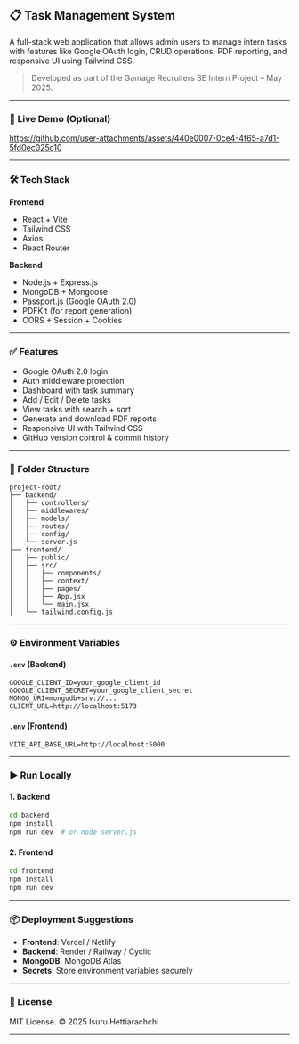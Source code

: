 ## 📋 Task Management System

A full-stack web application that allows admin users to manage intern tasks with features like Google OAuth login, CRUD operations, PDF reporting, and responsive UI using Tailwind CSS.

> Developed as part of the Gamage Recruiters SE Intern Project – May 2025.

---

### 🚀 Live Demo (Optional)

https://github.com/user-attachments/assets/440e0007-0ce4-4f65-a7d1-5fd0ec025c10

---

### 🛠 Tech Stack

**Frontend**

- React + Vite
- Tailwind CSS
- Axios
- React Router

**Backend**

- Node.js + Express.js
- MongoDB + Mongoose
- Passport.js (Google OAuth 2.0)
- PDFKit (for report generation)
- CORS + Session + Cookies

---

### ✅ Features

- Google OAuth 2.0 login
- Auth middleware protection
- Dashboard with task summary
- Add / Edit / Delete tasks
- View tasks with search + sort
- Generate and download PDF reports
- Responsive UI with Tailwind CSS
- GitHub version control & commit history

---

### 📁 Folder Structure

```
project-root/
├── backend/
│   ├── controllers/
│   ├── middlewares/
│   ├── models/
│   ├── routes/
│   ├── config/
│   └── server.js
├── frontend/
│   ├── public/
│   ├── src/
│   │   ├── components/
│   │   ├── context/
│   │   ├── pages/
│   │   ├── App.jsx
│   │   └── main.jsx
│   └── tailwind.config.js
```

---

### ⚙️ Environment Variables

#### `.env` (Backend)

```
GOOGLE_CLIENT_ID=your_google_client_id
GOOGLE_CLIENT_SECRET=your_google_client_secret
MONGO_URI=mongodb+srv://...
CLIENT_URL=http://localhost:5173
```

#### `.env` (Frontend)

```
VITE_API_BASE_URL=http://localhost:5000
```

---

### ▶️ Run Locally

#### 1. Backend

```bash
cd backend
npm install
npm run dev  # or node server.js
```

#### 2. Frontend

```bash
cd frontend
npm install
npm run dev
```

---

### 📦 Deployment Suggestions

- **Frontend**: Vercel / Netlify
- **Backend**: Render / Railway / Cyclic
- **MongoDB**: MongoDB Atlas
- **Secrets**: Store environment variables securely

---

### 📄 License

MIT License. © 2025 Isuru Hettiarachchi

---
